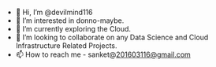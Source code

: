 - 👋 Hi, I’m @devilmind116
- 👀 I’m interested in donno-maybe.
- 🌱 I’m currently exploring the Cloud.
- 💞️ I’m looking to collaborate on any Data Science and Cloud Infrastructure Related Projects.
- 📫 How to reach me - sanket@201603116@gmail.com
